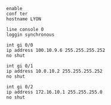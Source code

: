 ```shell
enable
conf ter
hostname LYON
```
```shell
line console 0
loggin synchronous
```
```shell
int gi 0/0
ip address 100.10.9.6 255.255.255.252
no shut
```
```shell
int gi 0/1
ip address 10.0.10.2 255.255.255.252
no shut
```
```shell
int gi 0/2
ip address 172.16.10.1 255.255.255.0
no shut
```

